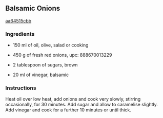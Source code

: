 ## Balsamic Onions

[aa64515cbb](http://www.food.com/recipe/balsamic-onions-270018)

### Ingredients

 - 150 ml of oil, olive, salad or cooking

 - 450 g of fresh red onions, upc: 888670013229

 - 2 tablespoon of sugars, brown

 - 20 ml of vinegar, balsamic

### Instructions

Heat oil over low heat, add onions and cook very slowly, stirring occasionally, for 30 minutes. Add sugar and allow to caramelise slightly. Add vinegar and cook for a further 10 minutes or until thick.